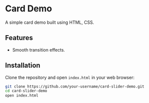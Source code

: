 # Card Demo

A simple card demo built using HTML, CSS.

## Features

- Smooth transition effects.

## Installation

Clone the repository and open `index.html` in your web browser:

```bash
git clone https://github.com/your-username/card-slider-demo.git
cd card-slider-demo
open index.html
